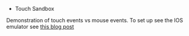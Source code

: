 * Touch Sandbox

Demonstration of touch events vs mouse events. To set up see the IOS emulator
see [this blog post](http://donhenton.com/blog/?p=2461)
